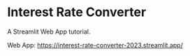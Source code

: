 # Interest Rate Converter

A Streamlit Web App tutorial.

Web App: https://interest-rate-converter-2023.streamlit.app/
